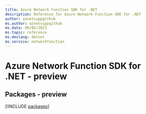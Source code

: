 ```yaml
---
title: Azure Network Function SDK for .NET
description: Reference for Azure Network Function SDK for .NET
author: aznetsuppgithub
ms.author: aznetsuppgithub
ms.data: 06/05/2023
ms.topic: reference
ms.devlang: dotnet
ms.service: networkfunction
---
```

# Azure Network Function SDK for .NET - preview
## Packages - preview
[!INCLUDE [packages](network-function-index.md)]